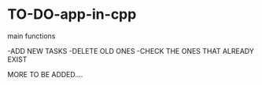 # TO-DO-app-in-cpp


main functions

-ADD NEW TASKS
-DELETE OLD ONES
-CHECK THE ONES THAT ALREADY EXIST

MORE TO BE ADDED....
